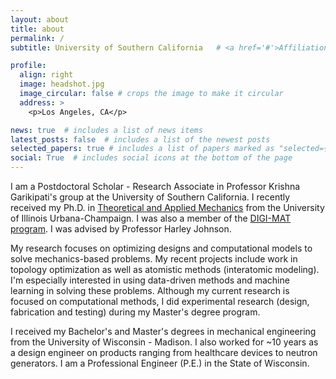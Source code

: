 ```yaml
---
layout: about
title: about
permalink: /
subtitle: University of Southern California   # <a href='#'>Affiliations</a>. 

profile:
  align: right
  image: headshot.jpg
  image_circular: false # crops the image to make it circular
  address: >
    <p>Los Angeles, CA</p>

news: true  # includes a list of news items
latest_posts: false  # includes a list of the newest posts
selected_papers: true # includes a list of papers marked as "selected={true}"
social: True  # includes social icons at the bottom of the page
---
```


I am a Postdoctoral Scholar - Research Associate in Professor Krishna Garikipati's group at the University of Southern California.
I recently received my Ph.D. in [Theoretical and Applied Mechanics](https://mechse.illinois.edu/graduate/graduate-degree-programs/phd-programs/phd-theoretical-and-applied-mechanics) from the University of Illinois Urbana-Champaign.
I was also a member of the [DIGI-MAT program](https://digi-mat.ncsa.illinois.edu/).
I was advised by Professor Harley Johnson.

My research focuses on optimizing designs and computational models to solve mechanics-based problems.
My recent projects include work in topology optimization as well as atomistic methods (interatomic modeling).
I'm especially interested in using data-driven methods and machine learning in solving these problems.
Although my current research is focused on computational methods, I did experimental research (design, fabrication and testing) during my Master's degree program.

I received my Bachelor's and Master's degrees in mechanical engineering from the University of Wisconsin - Madison.
I also worked for ~10 years as a design engineer on products ranging from healthcare devices to neutron generators.
I am a Professional Engineer (P.E.) in the State of Wisconsin.
